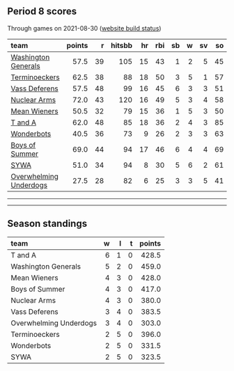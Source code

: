 

## Period 8 scores

Through games on 2021-08-30 ([website build status](https://github.com/brian-bot/pl-site/actions))


|team                                              | points|  r| hitsbb| hr| rbi| sb|  w| sv| so|   era|  whip|
|:-------------------------------------------------|------:|--:|------:|--:|---:|--:|--:|--:|--:|-----:|-----:|
|[Washington Generals](./washingtongenerals)       |   57.5| 39|    105| 15|  43|  1|  2|  5| 45| 2.678| 1.017|
|[Terminoeckers](./terminoeckers)                  |   62.5| 38|     88| 18|  50|  3|  5|  1| 57| 3.121| 1.092|
|[Vass Deferens](./vassdeferens)                   |   57.5| 48|     99| 16|  45|  6|  3|  3| 51| 5.034| 1.237|
|[Nuclear Arms](./nucleararms)                     |   72.0| 43|    120| 16|  49|  5|  3|  4| 58| 3.054| 1.071|
|[Mean Wieners](./meanwieners)                     |   50.5| 32|     79| 15|  36|  1|  5|  3| 50| 2.455| 0.927|
|[T and A](./tanda)                                |   62.0| 48|     85| 18|  36|  2|  4|  3| 85| 3.434| 1.197|
|[Wonderbots](./wonderbots)                        |   40.5| 36|     73|  9|  26|  2|  3|  3| 63| 4.922| 1.047|
|[Boys of Summer](./boysofsummer)                  |   69.0| 44|     94| 17|  46|  6|  4|  4| 69| 4.314| 1.253|
|[SYWA](./sywa)                                    |   51.0| 34|     94|  8|  30|  5|  6|  2| 61| 4.154| 1.172|
|[Overwhelming Underdogs](./overwhelmingunderdogs) |   27.5| 28|     82|  6|  25|  3|  3|  5| 41| 5.940| 1.520|

* * *
* * *

## Season standings


|team                   |  w|  l|  t| points|
|:----------------------|--:|--:|--:|------:|
|T and A                |  6|  1|  0|  428.5|
|Washington Generals    |  5|  2|  0|  459.0|
|Mean Wieners           |  4|  3|  0|  428.0|
|Boys of Summer         |  4|  3|  0|  417.0|
|Nuclear Arms           |  4|  3|  0|  380.0|
|Vass Deferens          |  3|  4|  0|  383.5|
|Overwhelming Underdogs |  3|  4|  0|  303.0|
|Terminoeckers          |  2|  5|  0|  396.0|
|Wonderbots             |  2|  5|  0|  331.5|
|SYWA                   |  2|  5|  0|  323.5|



